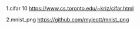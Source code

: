 1.cifar 10
  https://www.cs.toronto.edu/~kriz/cifar.html
  
2.mnist_png
  https://github.com/myleott/mnist_png
  
